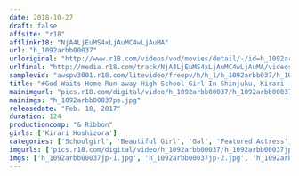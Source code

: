 ```yaml
---
date: 2018-10-27
draft: false
affsite: "r18"
afflinkr18: "NjA4LjEuMS4xLjAuMC4wLjAuMA"
url: "h_1092arbb00037"
urloriginal: "http://www.r18.com/videos/vod/movies/detail/-/id=h_1092arbb00037"
urlfinal: "http://media.r18.com/track/NjA4LjEuMS4xLjAuMC4wLjAuMA/videos/vod/movies/detail/-/id=h_1092arbb00037"
samplevid: "awspv3001.r18.com/litevideo/freepv/h/h_1/h_1092arbb037/h_1092arbb037_dmb_w.mp4"
title: "#God Waits Home Run-away High School Girl In Shinjuku, Kirari - 05 Kirari Hoshizora"
mainimgurl: "pics.r18.com/digital/video/h_1092arbb00037/h_1092arbb00037ps.jpg"
mainimgs: "h_1092arbb00037ps.jpg"
releasedate: "Feb. 10, 2017"
duration: 124
productioncomp: "& Ribbon"
girls: ['Kirari Hoshizora']
categories: ['Schoolgirl', 'Beautiful Girl', 'Gal', 'Featured Actress', 'Creampie', 'Blowjob', 'Threesome / Foursome', 'Hi-Def']
imgurls: ['pics.r18.com/digital/video/h_1092arbb00037/h_1092arbb00037jp-1.jpg', 'pics.r18.com/digital/video/h_1092arbb00037/h_1092arbb00037jp-2.jpg', 'pics.r18.com/digital/video/h_1092arbb00037/h_1092arbb00037jp-3.jpg', 'pics.r18.com/digital/video/h_1092arbb00037/h_1092arbb00037jp-4.jpg', 'pics.r18.com/digital/video/h_1092arbb00037/h_1092arbb00037jp-5.jpg', 'pics.r18.com/digital/video/h_1092arbb00037/h_1092arbb00037jp-6.jpg', 'pics.r18.com/digital/video/h_1092arbb00037/h_1092arbb00037jp-7.jpg', 'pics.r18.com/digital/video/h_1092arbb00037/h_1092arbb00037jp-8.jpg', 'pics.r18.com/digital/video/h_1092arbb00037/h_1092arbb00037jp-9.jpg', 'pics.r18.com/digital/video/h_1092arbb00037/h_1092arbb00037jp-10.jpg', 'pics.r18.com/digital/video/h_1092arbb00037/h_1092arbb00037jp-11.jpg', 'pics.r18.com/digital/video/h_1092arbb00037/h_1092arbb00037jp-12.jpg', 'pics.r18.com/digital/video/h_1092arbb00037/h_1092arbb00037jp-13.jpg', 'pics.r18.com/digital/video/h_1092arbb00037/h_1092arbb00037jp-14.jpg', 'pics.r18.com/digital/video/h_1092arbb00037/h_1092arbb00037jp-15.jpg', 'pics.r18.com/digital/video/h_1092arbb00037/h_1092arbb00037jp-16.jpg', 'pics.r18.com/digital/video/h_1092arbb00037/h_1092arbb00037jp-17.jpg', 'pics.r18.com/digital/video/h_1092arbb00037/h_1092arbb00037jp-18.jpg', 'pics.r18.com/digital/video/h_1092arbb00037/h_1092arbb00037jp-19.jpg', 'pics.r18.com/digital/video/h_1092arbb00037/h_1092arbb00037jp-20.jpg']
imgs: ['h_1092arbb00037jp-1.jpg', 'h_1092arbb00037jp-2.jpg', 'h_1092arbb00037jp-3.jpg', 'h_1092arbb00037jp-4.jpg', 'h_1092arbb00037jp-5.jpg', 'h_1092arbb00037jp-6.jpg', 'h_1092arbb00037jp-7.jpg', 'h_1092arbb00037jp-8.jpg', 'h_1092arbb00037jp-9.jpg', 'h_1092arbb00037jp-10.jpg', 'h_1092arbb00037jp-11.jpg', 'h_1092arbb00037jp-12.jpg', 'h_1092arbb00037jp-13.jpg', 'h_1092arbb00037jp-14.jpg', 'h_1092arbb00037jp-15.jpg', 'h_1092arbb00037jp-16.jpg', 'h_1092arbb00037jp-17.jpg', 'h_1092arbb00037jp-18.jpg', 'h_1092arbb00037jp-19.jpg', 'h_1092arbb00037jp-20.jpg']
---
```

